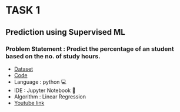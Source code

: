 # TASK 1

## Prediction using Supervised ML

### Problem Statement : Predict the percentage of an student based on the no. of study hours.

* [Dataset](http://bit.ly/w-data)
* [Code]()
* Language : python 💻
* IDE : Jupyter Notebook 📓
* Algorithm : Linear Regression 
* [Youtube link]()
